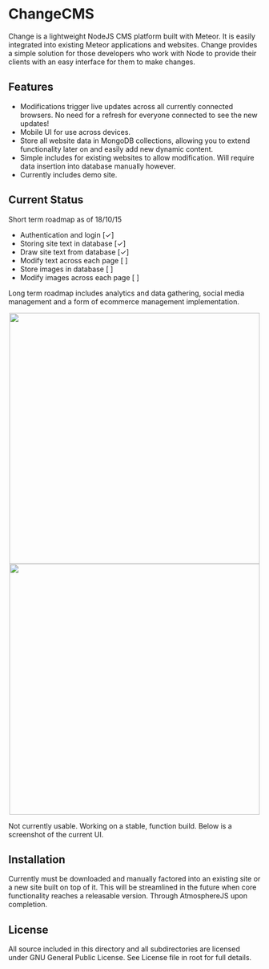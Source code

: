 # ChangeCMS

Change is a lightweight NodeJS CMS platform built with Meteor. It is easily integrated into existing Meteor applications and websites. Change provides a simple solution for those developers who work with Node to provide their clients with an easy interface for them to make changes.

## Features
- Modifications trigger live updates across all currently connected browsers. No need for a refresh for everyone connected to see the new updates!
- Mobile UI for use across devices.
- Store all website data in MongoDB collections, allowing you to extend functionality later on and easily add new dynamic content.
- Simple includes for existing websites to allow modification. Will require data insertion into database manually however.
- Currently includes demo site.

## Current Status
Short term roadmap as of 18/10/15
- Authentication and login 			[✓]
- Storing site text in database		[✓]
- Draw site text from database		[✓]
- Modify text across each page		[ ]
- Store images in database			[ ]
- Modify images across each page	[ ]

Long term roadmap includes analytics and data gathering, social media management and a form of ecommerce management implementation. 



<p align="center">
  <img src="http://i.imgur.com/iUobWrR.png" width="500"><br>
  <img src="http://i.imgur.com/IncfHmC.png" width="500">
</p>


Not currently usable. Working on a stable, function build. Below is a screenshot of the current UI.

## Installation
Currently must be downloaded and manually factored into an existing site or a new site built on top of it. This will be streamlined in the future when core functionality reaches a releasable version.
Through AtmosphereJS upon completion.

## License
All source included in this directory and all subdirectories are licensed under GNU General Public License. See License file in root for full details.
